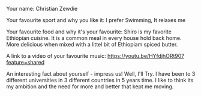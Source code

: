 Your name: 
    Christian Zewdie

Your favourite sport and why you like it: 
    I prefer Swimming, It relaxes me

Your favourite food and why it's your favourite:
     Shiro is my favorite Ethiopian cuisine. It is a common meal in every house hold back home. More delicious when mixed with a littel bit of Ethiopiam spiced butter.

A link to a video of your favourite music:
    https://youtu.be/HYfdjhORt90?feature=shared

An interesting fact about yourself - impress us!
    Well, I'll Try. I have been to 3 different universities in 3 different countries in 5 years time. I like to think its my ambition and the need for more and better that kept me moving. 
